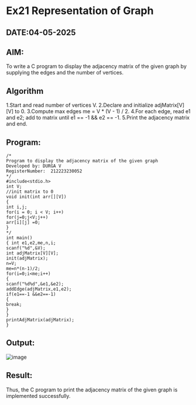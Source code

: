 # Ex21 Representation of Graph
## DATE:04-05-2025
## AIM:
To write a C program to display the adjacency matrix of the given graph by supplying the edges and the number of vertices.

## Algorithm
1.Start and read number of vertices V.
2.Declare and initialize adjMatrix[V][V] to 0.
3.Compute max edges me = V * (V - 1) / 2.
4.For each edge, read e1 and e2; add to matrix until e1 == -1 && e2 == -1.
5.Print the adjacency matrix and end. 

## Program:
```
/*
Program to display the adjacency matrix of the given graph
Developed by: DURGA V
RegisterNumber:  212223230052
*/
#include<stdio.h>
int V;
//init matrix to 0
void init(int arr[][V])
{
int i,j;
for(i = 0; i < V; i++)
for(j=0;j<V;j++)
arr[i][j] =0;
}
*/
int main()
{ int e1,e2,me,n,i;
scanf("%d",&V);
int adjMatrix[V][V];
init(adjMatrix);
n=V;
me=n*(n-1)/2;
for(i=0;i<me;i++)
{
scanf("%d%d",&e1,&e2);
addEdge(adjMatrix,e1,e2);
if(e1==-1 &&e2==-1)
{
break;
}
}
printAdjMatrix(adjMatrix);
}

```

## Output:
![image](https://github.com/user-attachments/assets/d7588061-b95c-4b70-bd28-4d8b8c996511)



## Result:
Thus, the C program to print the adjacency matrix of the given graph is implemented successfully.
